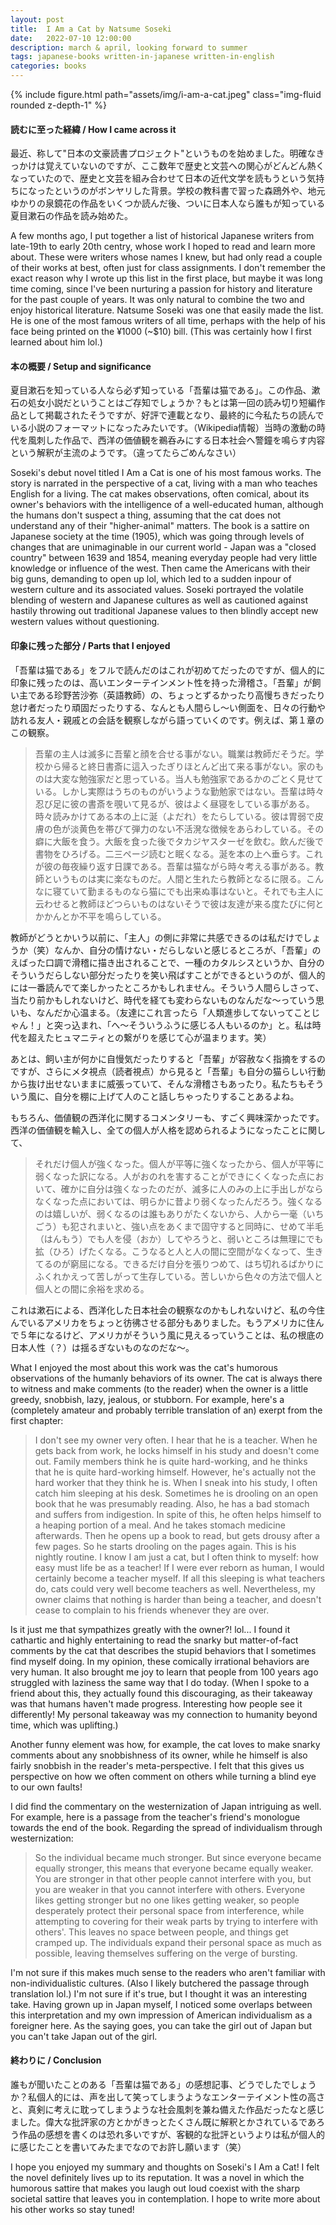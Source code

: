 ```yaml
---
layout: post
title:  I Am a Cat by Natsume Soseki
date:   2022-07-10 12:00:00
description: march & april, looking forward to summer
tags: japanese-books written-in-japanese written-in-english
categories: books
---
```


<div class="row mt-3">
    <div class="col-sm mt-3 mt-md-0">
        {% include figure.html path="assets/img/i-am-a-cat.jpeg" class="img-fluid rounded z-depth-1" %}
</div>

#### 読むに至った経緯 / How I came across it
最近、称して"日本の文豪読書プロジェクト"というものを始めました。明確なきっかけは覚えていないのですが、ここ数年で歴史と文芸への関心がどんどん熱くなっていたので、歴史と文芸を組み合わせて日本の近代文学を読もうという気持ちになったというのがボンヤリした背景。学校の教科書で習った森鴎外や、地元ゆかりの泉鏡花の作品をいくつか読んだ後、ついに日本人なら誰もが知っている夏目漱石の作品を読み始めた。

A few months ago, I put together a list of historical Japanese writers from late-19th to early 20th centry, whose work I hoped to read and learn more about. These were writers whose names I knew, but had only read a couple of their works at best, often just for class assignments. I don't remember the exact reason why I wrote up this list in the first place, but maybe it was long time coming, since I've been nurturing a passion for history and literature for the past couple of years. It was only natural to combine the two and enjoy historical literature. Natsume Soseki was one that easily made the list. He is one of the most famous writers of all time, perhaps with the help of his face being printed on the ¥1000 (~$10) bill. (This was certainly how I first learned about him lol.) 

#### 本の概要 / Setup and significance 
夏目漱石を知っている人なら必ず知っている「吾輩は猫である」。この作品、漱石の処女小説だということはご存知でしょうか？もとは第一回の読み切り短編作品として掲載されたそうですが、好評で連載となり、最終的に今私たちの読んでいる小説のフォーマットになったみたいです。（Wikipedia情報）当時の激動の時代を風刺した作品で、西洋の価値観を鵜呑みにする日本社会へ警鐘を鳴らす内容という解釈が主流のようです。（違ってたらごめんなさい）

Soseki's debut novel titled I Am a Cat is one of his most famous works. The story is narrated in the perspective of a cat, living with a man who teaches English for a living. The cat makes observations, often comical, about its owner's behaviors with the intelligence of a well-educated human, although the humans don't suspect a thing, assuming that the cat does not understand any of their "higher-animal" matters. The book is a sattire on Japanese society at the time (1905), which was going through levels of changes that are unimaginable in our current world - Japan was a "closed country" between 1639 and 1854, meaning everyday people had very little knowledge or influence of the west.  Then came the Americans with their big guns, demanding to open up lol, which led to a sudden inpour of western culture and its associated values. Soseki portrayed the volatile blending of western and Japanese cultures as well as cautioned against hastily throwing out traditional Japanese values to then blindly accept new western values without questioning. 

#### 印象に残った部分 / Parts that I enjoyed  

「吾輩は猫である」をフルで読んだのはこれが初めてだったのですが、個人的に印象に残ったのは、高いエンターテインメント性を持った滑稽さ。「吾輩」が飼い主である珍野苦沙弥（英語教師）の、ちょっとずるかったり高慢ちきだったり怠け者だったり頑固だったりする、なんとも人間らし〜い側面を、日々の行動や訪れる友人・親戚との会話を観察しながら語っていくのです。例えば、第１章のこの観察。

<blockquote>
    吾輩の主人は滅多に吾輩と顔を合せる事がない。職業は教師だそうだ。学校から帰ると終日書斎に這入ったぎりほとんど出て来る事がない。家のものは大変な勉強家だと思っている。当人も勉強家であるかのごとく見せている。しかし実際はうちのものがいうような勤勉家ではない。吾輩は時々忍び足に彼の書斎を覗いて見るが、彼はよく昼寝をしている事がある。時々読みかけてある本の上に涎（よだれ）をたらしている。彼は胃弱で皮膚の色が淡黄色を帯びて弾力のない不活溌な徴候をあらわしている。その癖に大飯を食う。大飯を食った後でタカジヤスターゼを飲む。飲んだ後で書物をひろげる。二三ページ読むと眠くなる。涎を本の上へ垂らす。これが彼の毎夜繰り返す日課である。吾輩は猫ながら時々考える事がある。教師というものは実に楽なものだ。人間と生れたら教師となるに限る。こんなに寝ていて勤まるものなら猫にでも出来ぬ事はないと。それでも主人に云わせると教師ほどつらいものはないそうで彼は友達が来る度たびに何とかかんとか不平を鳴らしている。
</blockquote>

教師がどうとかいう以前に、「主人」の側に非常に共感できるのは私だけでしょうか（笑）なんか、自分の情けない・だらしないと感じるところが、「吾輩」のえばった口調で滑稽に描き出されることで、一種のカタルシスというか、自分のそういうだらしない部分だったりを笑い飛ばすことができるというのが、個人的には一番読んでて楽しかったところかもしれません。そういう人間らしさって、当たり前かもしれないけど、時代を経ても変わらないものなんだな〜っていう思いも、なんだか心温まる。（友達にこれ言ったら「人類進歩してないってことじゃん！」と突っ込まれ、「へ〜そういうふうに感じる人もいるのか」と。私は時代を超えたヒュマニティとの繋がりを感じて心が温まります。笑）

あとは、飼い主が何かに自慢気だったりすると「吾輩」が容赦なく指摘をするのですが、さらにメタ視点（読者視点）から見ると「吾輩」も自分の猫らしい行動から抜け出せないままに威張っていて、そんな滑稽さもあったり。私たちもそういう風に、自分を棚に上げて人のこと話しちゃったりすることあるよね。

もちろん、価値観の西洋化に関するコメンタリーも、すごく興味深かったです。西洋の価値観を輸入し、全ての個人が人格を認められるようになったことに関して、

<blockquote>
    それだけ個人が強くなった。個人が平等に強くなったから、個人が平等に弱くなった訳になる。人がおのれを害することができにくくなった点において、確かに自分は強くなったのだが、滅多に人のみの上に手出しがならなくなった点においては、明らかに昔より弱くなったんだろう。強くなるのは嬉しいが、弱くなるのは誰もありがたくないから、人から一毫（いちごう）も犯されまいと、強い点をあくまで固守すると同時に、せめて半毛（はんもう）でも人を侵（おか）してやろうと、弱いところは無理にでも拡（ひろ）げたくなる。こうなると人と人の間に空間がなくなって、生きてるのが窮屈になる。できるだけ自分を張りつめて、はち切れるばかりにふくれかえって苦しがって生存している。苦しいから色々の方法で個人と個人との間に余裕を求める。
</blockquote>

これは漱石による、西洋化した日本社会の観察なのかもしれないけど、私の今住んでいるアメリカをちょっと彷彿させる部分もありました。もうアメリカに住んで５年になるけど、アメリカがそういう風に見えるっていうことは、私の根底の日本人性（？）は揺るぎないものなのだな〜。

What I enjoyed the most about this work was the cat's humorous observations of the humanly behaviors of its owner. The cat is always there to witness and make comments (to the reader) when the owner is a little greedy, snobbish, lazy, jealous, or stubborn. For example, here's a (completely amateur and probably terrible translation of an) exerpt from the first chapter: 

<blockquote>
    I don't see my owner very often. I hear that he is a teacher. When he gets back from work, he locks himself in his study and doesn't come out. Family members think he is quite hard-working, and he thinks that he is quite hard-working himself. However, he's actually not the hard worker that they think he is. When I sneak into his study, I often catch him sleeping at his desk. Sometimes he is drooling on an open book that he was presumably reading. Also, he has a bad stomach and suffers from indigestion. In spite of this, he often helps himself to a heaping portion of a meal. And he takes stomach medicine afterwards. Then he opens up a book to read, but gets drousy after a few pages. So he starts drooling on the pages again. This is his nightly routine. I know I am just a cat, but I often think to myself: how easy must life be as a teacher! If I were ever reborn as human, I would certainly become a teacher myself. If all this sleeping is what teachers do, cats could very well become teachers as well. Nevertheless, my owner claims that nothing is harder than being a teacher, and doesn't cease to complain to his friends whenever they are over. 
</blockquote>

Is it just me that sympathizes greatly with the owner?! lol... I found it cathartic and highly entertaining to read the snarky but matter-of-fact comments by the cat that describes the stupid behaviors that I sometimes find myself doing. In my opinion, these comically irrational behaviors are very human. It also brought me joy to learn that people from 100 years ago struggled with laziness the same way that I do today. (When I spoke to a friend about this, they actually found this discouraging, as their takeaway was that humans haven't made progress. Interesting how people see it differently! My personal takeaway was my connection to humanity beyond time, which was uplifting.) 

Another funny element was how, for example, the cat loves to make snarky comments about any snobbishness of its owner, while he himself is also fairly snobbish in the reader's meta-perspective. I felt that this gives us perspective on how we often comment on others while turning a blind eye to our own faults! 

I did find the commentary on the westernization of Japan intriguing as well.  For example, here is a passage from the teacher's friend's monologue towards the end of the book. Regarding the spread of individualism through westernization:

<blockquote>
    So the individual became much stronger. But since everyone became equally stronger, this means that everyone became equally weaker. You are stronger in that other people cannot interfere with you, but you are weaker in that you cannot interfere with others. Everyone likes getting stronger but no one likes getting weaker, so people desperately protect their personal space from interference, while attempting to covering for their weak parts by trying to interfere with others'. This leaves no space between people, and things get cramped up. The individuals expand their personal space as much as possible, leaving themselves suffering on the verge of bursting. 
</blockquote>

I'm not sure if this makes much sense to the readers who aren't familiar with non-individualistic cultures. (Also I likely butchered the passage through translation lol.) I'm not sure if it's true, but I thought it was an interesting take. Having grown up in Japan myself, I noticed some overlaps between this interpretation and my own impression of American individualism as a foreigner here. As the saying goes, you can take the girl out of Japan but you can't take Japan out of the girl. 

#### 終わりに / Conclusion
誰もが聞いたことのある「吾輩は猫である」の感想記事、どうでしたでしょうか？私個人的には、声を出して笑ってしまうようなエンターテイメント性の高さと、真剣に考えに耽ってしまうような社会風刺を兼ね備えた作品だったなと感じました。偉大な批評家の方とかがきっとたくさん既に解釈とかされているであろう作品の感想を書くのは恐れ多いですが、客観的な批評というよりは私が個人的に感じたことを書いてみたまでなのでお許し願います（笑）

I hope you enjoyed my summary and thoughts on Soseki's I Am a Cat! I felt the novel definitely lives up to its reputation. It was a novel in which the humorous sattire that makes you laugh out loud coexist with the sharp societal sattire that leaves you in contemplation. I hope to write more about his other works so stay tuned!
